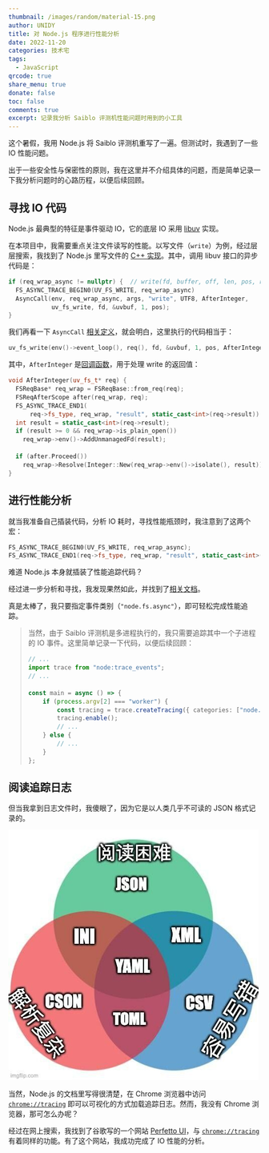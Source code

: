 ```yaml
---
thumbnail: /images/random/material-15.png
author: UNIDY
title: 对 Node.js 程序进行性能分析
date: 2022-11-20
categories: 技术宅
tags:
  - JavaScript
qrcode: true
share_menu: true
donate: false
toc: false
comments: true
excerpt: 记录我分析 Saiblo 评测机性能问题时用到的小工具
---
```


这个暑假，我用 Node.js 将 Saiblo 评测机重写了一遍。但测试时，我遇到了一些 IO 性能问题。

出于一些安全性与保密性的原则，我在这里并不介绍具体的问题，而是简单记录一下我分析问题时的心路历程，以便后续回顾。

## 寻找 IO 代码

Node.js 最典型的特征是事件驱动 IO，它的底层 IO 采用 [libuv](https://libuv.org/) 实现。

在本项目中，我需要重点关注文件读写的性能。以写文件（`write`）为例，经过层层搜索，我找到了 Node.js 里写文件的 [C++ 实现](https://github.com/nodejs/node/blob/v19.0.0/src/node_file.cc#L1939-L1993)。其中，调用 libuv 接口的异步代码是：

```C++
if (req_wrap_async != nullptr) {  // write(fd, buffer, off, len, pos, req)
  FS_ASYNC_TRACE_BEGIN0(UV_FS_WRITE, req_wrap_async)
  AsyncCall(env, req_wrap_async, args, "write", UTF8, AfterInteger,
            uv_fs_write, fd, &uvbuf, 1, pos);
}
```

我们再看一下 `AsyncCall` [相关定义](https://github.com/nodejs/node/blob/v19.0.0/src/node_file-inl.h#L253-L286)，就会明白，这里执行的代码相当于：

```C++
uv_fs_write(env()->event_loop(), req(), fd, &uvbuf, 1, pos, AfterInteger);
```

其中，`AfterInteger` 是[回调函数](https://github.com/nodejs/node/blob/v19.0.0/src/node_file.cc#L770-L781)，用于处理 write 的返回值：

```C++
void AfterInteger(uv_fs_t* req) {
  FSReqBase* req_wrap = FSReqBase::from_req(req);
  FSReqAfterScope after(req_wrap, req);
  FS_ASYNC_TRACE_END1(
      req->fs_type, req_wrap, "result", static_cast<int>(req->result))
  int result = static_cast<int>(req->result);
  if (result >= 0 && req_wrap->is_plain_open())
    req_wrap->env()->AddUnmanagedFd(result);

  if (after.Proceed())
    req_wrap->Resolve(Integer::New(req_wrap->env()->isolate(), result));
}
```

## 进行性能分析

就当我准备自己插装代码，分析 IO 耗时，寻找性能瓶颈时，我注意到了这两个宏：

```C++
FS_ASYNC_TRACE_BEGIN0(UV_FS_WRITE, req_wrap_async);
FS_ASYNC_TRACE_END1(req->fs_type, req_wrap, "result", static_cast<int>(req->result));
```

难道 Node.js 本身就插装了性能追踪代码？

经过进一步分析和寻找，我发现果然如此，并找到了[相关文档](https://github.com/nodejs/node/blob/v19.0.0/doc/api/tracing.md)。

真是太棒了，我只要指定事件类别（`"node.fs.async"`），即可轻松完成性能追踪。

> 当然，由于 Saiblo 评测机是多进程执行的，我只需要追踪其中一个子进程的 IO 事件。这里简单记录一下代码，以便后续回顾：
>
> ```typescript
> // ...
> import trace from "node:trace_events";
> // ...
> 
> const main = async () => {
>     if (process.argv[2] === "worker") {
>         const tracing = trace.createTracing({ categories: ["node.fs.async"] });
>         tracing.enable();
>         // ...
>     } else {
>         // ...
>     }
> };
> ```

## 阅读追踪日志

但当我拿到日志文件时，我傻眼了，因为它是以人类几乎不可读的 JSON 格式记录的。

![阅读困难：JSON](/images/meme_yaml.jpg)

当然，Node.js 的文档里写得很清楚，在 Chrome 浏览器中访问 [`chrome://tracing`](https://www.chromium.org/developers/how-tos/trace-event-profiling-tool) 即可以可视化的方式加载追踪日志。然而，我没有 Chrome 浏览器，那可怎么办呢？

经过在网上搜索，我找到了谷歌写的一个网站 [Perfetto UI](https://ui.perfetto.dev/)，与 [`chrome://tracing`](https://www.chromium.org/developers/how-tos/trace-event-profiling-tool) 有着同样的功能。有了这个网站，我成功完成了 IO 性能的分析。
